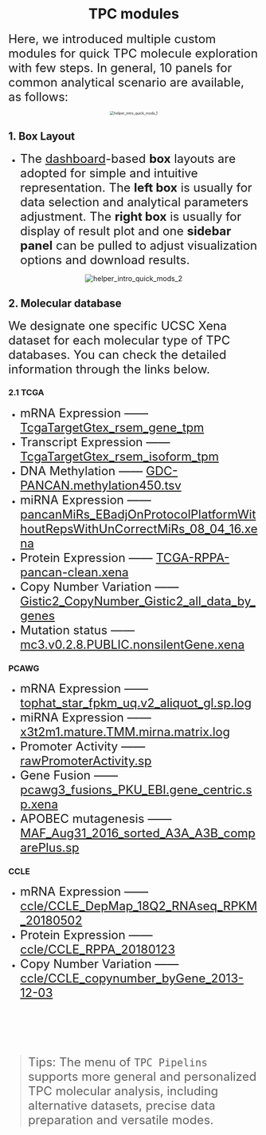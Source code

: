 <center>
<h1>TPC modules</h1>
</center>


<font size="5">Here, we introduced multiple custom  modules for quick TPC molecule exploration with few steps.  In general, 10 panels for common analytical scenario are available, as follows:</font>


<center>
<img src="https://ucscxenashiny-1301043367.cos.ap-shanghai.myqcloud.com/Shiny-figures/helper_intro_quick_mods_1.png" alt="helper_intro_quick_mods_1" style="zoom:50%;" />
</center>




## 1. Box Layout

- <font size="5">The [dashboard](https://github.com/RinteRface/shinydashboardPlus)-based **box** layouts are adopted for simple and intuitive representation. The **left box** is usually for data selection and analytical parameters adjustment. The **right box** is usually for display of result plot and one **sidebar panel** can be pulled to adjust  visualization options and download results.</font>

<center>
<img src="https://ucscxenashiny-1301043367.cos.ap-shanghai.myqcloud.com/Shiny-figures/helper_intro_quick_mods_2.png" alt="helper_intro_quick_mods_2" />
</center>

## 2. Molecular database

<font size="5">We designate one specific UCSC Xena dataset for each molecular type of TPC databases. You can check the detailed information through the links below.</font>

### 2.1 TCGA

- <font size="5">mRNA Expression —— [TcgaTargetGtex_rsem_gene_tpm](https://xenabrowser.net/datapages/?dataset=TcgaTargetGtex_rsem_gene_tpm&host=https://toil.xenahubs.net)</font>
- <font size="5">Transcript Expression —— [TcgaTargetGtex_rsem_isoform_tpm](https://xenabrowser.net/datapages/?dataset=TcgaTargetGtex_rsem_isoform_tpm&host=https://toil.xenahubs.net)</font>
- <font size="5">DNA Methylation —— [GDC-PANCAN.methylation450.tsv](https://xenabrowser.net/datapages/?dataset=GDC-PANCAN.methylation450.tsv&host=https://gdc.xenahubs.net)</font>
- <font size="5">miRNA Expression —— [pancanMiRs_EBadjOnProtocolPlatformWithoutRepsWithUnCorrectMiRs_08_04_16.xena](https://xenabrowser.net/datapages/?dataset=pancanMiRs_EBadjOnProtocolPlatformWithoutRepsWithUnCorrectMiRs_08_04_16.xena&host=https://pancanatlas.xenahubs.net)</font>
- <font size="5">Protein Expression —— [TCGA-RPPA-pancan-clean.xena](https://xenabrowser.net/datapages/?dataset=TCGA-RPPA-pancan-clean.xena&host=https://pancanatlas.xenahubs.net)</font>
- <font size="5">Copy Number Variation —— [Gistic2_CopyNumber_Gistic2_all_data_by_genes](https://xenabrowser.net/datapages/?dataset=TCGA.PANCAN.sampleMap/Gistic2_CopyNumber_Gistic2_all_data_by_genes&host=https://tcga.xenahubs.net)</font>
- <font size="5">Mutation status —— [mc3.v0.2.8.PUBLIC.nonsilentGene.xena](https://xenabrowser.net/datapages/?dataset=mc3.v0.2.8.PUBLIC.nonsilentGene.xena&host=https://pancanatlas.xenahubs.net)</font>


### PCAWG

- <font size="5">mRNA Expression —— [tophat_star_fpkm_uq.v2_aliquot_gl.sp.log](https://xenabrowser.net/datapages/?dataset=tophat_star_fpkm_uq.v2_aliquot_gl.sp.log&host=https://pcawg.xenahubs.net)</font>
- <font size="5">miRNA Expression —— [x3t2m1.mature.TMM.mirna.matrix.log](https://xenabrowser.net/datapages/?dataset=x3t2m1.mature.TMM.mirna.matrix.log&host=https://pcawg.xenahubs.net)</font>
- <font size="5">Promoter Activity —— [rawPromoterActivity.sp](https://xenabrowser.net/datapages/?dataset=rawPromoterActivity.sp&host=https://pcawg.xenahubs.net)</font>
- <font size="5">Gene Fusion —— [pcawg3_fusions_PKU_EBI.gene_centric.sp.xena](https://xenabrowser.net/datapages/?dataset=pcawg3_fusions_PKU_EBI.gene_centric.sp.xena&host=https://pcawg.xenahubs.net)</font>
- <font size="5">APOBEC mutagenesis —— [MAF_Aug31_2016_sorted_A3A_A3B_comparePlus.sp](https://xenabrowser.net/datapages/?dataset=MAF_Aug31_2016_sorted_A3A_A3B_comparePlus.sp&host=https://pcawg.xenahubs.net)</font>



### CCLE

- <font size="5">mRNA Expression —— [ccle/CCLE_DepMap_18Q2_RNAseq_RPKM_20180502](https://xenabrowser.net/datapages/?dataset=ccle/CCLE_DepMap_18Q2_RNAseq_RPKM_20180502&host=https://ucscpublic.xenahubs.net)</font>
- <font size="5">Protein Expression —— [ccle/CCLE_RPPA_20180123](https://xenabrowser.net/datapages/?dataset=ccle/CCLE_RPPA_20180123&host=https://ucscpublic.xenahubs.net)</font>
- <font size="5">Copy Number Variation —— [ccle/CCLE_copynumber_byGene_2013-12-03](https://xenabrowser.net/datapages/?dataset=ccle/CCLE_copynumber_byGene_2013-12-03&host=https://ucscpublic.xenahubs.net)</font>



<br></br>

<br></br>



> <font size="5">Tips: The menu of `TPC Pipelins` supports more general and personalized TPC molecular analysis, including alternative datasets, precise data preparation and versatile modes.</font>

